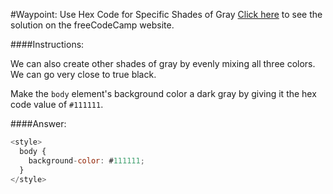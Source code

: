 #Waypoint: Use Hex Code for Specific Shades of Gray
<a href="http://freecodecamp.com/challenges/Waypoint:%20Use%20Hex%20Code%20for%20Specific%20Shades%20of%20Gray?solution=%3Cstyle%3E%0A%20%20body%20%7B%0A%20%20%20%20background-color%3A%20%23111111%3B%0A%20%20%7D%0A%3C%2Fstyle%3E%0A" target="_blank">Click here</a> to see the solution on the freeCodeCamp website.


####Instructions:
<p class="wrappable negative-10">We can also create other shades of gray by evenly mixing all three colors. We can go very close to true black.</p><p class="wrappable negative-10">Make the <code>body</code> element&apos;s background color a dark gray by giving it the hex code value of <code>#111111</code>.</p><div class="negative-bottom-margin-30"></div>


####Answer:
```javascript
<style>
  body {
    background-color: #111111;
  }
</style>

```